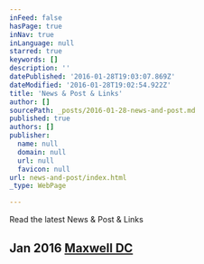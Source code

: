 ```yaml
---
inFeed: false
hasPage: true
inNav: true
inLanguage: null
starred: true
keywords: []
description: ''
datePublished: '2016-01-28T19:03:07.869Z'
dateModified: '2016-01-28T19:02:54.922Z'
title: 'News & Post & Links'
author: []
sourcePath: _posts/2016-01-28-news-and-post.md
published: true
authors: []
publisher:
  name: null
  domain: null
  url: null
  favicon: null
url: news-and-post/index.html
_type: WebPage

---
```

Read the latest News & Post & Links

## Jan 2016 [Maxwell DC ][0]

[0]: http://www.maxwell.syr.edu/DC/DC_Profiles/Rafael_Cifuentes__16,_IR___ECON__16/